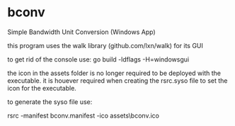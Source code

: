 # bconv
Simple Bandwidth Unit Conversion (Windows App)


this program uses the walk library (github.com/lxn/walk)  for its GUI


to get rid of the console use:
go build -ldflags -H=windowsgui

the icon in the assets folder is no longer required to be deployed with the executable. it is houever required when creating the rsrc.syso file to set the icon for the executable.

to generate the syso file use:

rsrc -manifest bconv.manifest -ico assets\bconv.ico


